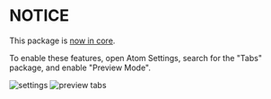 NOTICE
===
This package is [now in core](https://github.com/atom/tabs/pull/145).

To enable these features, open Atom Settings, search for the "Tabs" package, and enable "Preview Mode".

![settings](http://i.imgur.com/237wpD2.png)
![preview tabs](http://i.imgur.com/rSAmeN3.png)
